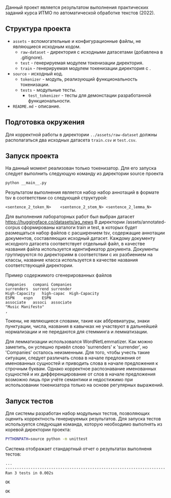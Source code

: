 Данный проект является результатом выполнения практических заданий курса ИТМО по автоматической обработке текстов (2022).

## Структура проекта

* `assets` - вспомогательные и конфигурационные файлы, не являющиеся исходным кодом.
    * `raw-dataset` - директория с исходными датасетами (добавлена в .gitignore).
    * `test` - генерируемая модулем токенизации директория.
    * `train` - генерируемая модулем токенизации директория c .
* `source` - исходный код.
    * `tokenizer` - модуль, реализующий функциональность токенизации.
    * `tests` - модульные тесты.
      * `test_tokenizer` - тесты для демонстации разработанной функциональности.
* `README.md` - описание.

## Подготовка окружения
Для корректной работы в директории `../assets/raw-dataset` должны располагаться два исходных датасета `train.csv` и `test.csv`.

## Запуск проекта

На данный момент реализован только токенизатор. Для его запуска следует выполнить следующую команду из директории source проекта
```
python __main__.py
```
Результатом выполнения является набор набор аннотаций в формате tsv в соответствии со следующей структурой:
```
<sentence_2_token_N>    <sentence_2_stem_N> <sentence_2_lemma_N>
```
Для выполнения лабораторных работ был выбран датасет https://huggingface.co/datasets/ag_news
В директории /assets/annotated-corpus сформированы каталоги train и test, в которых будет размещаться набор файлов с расширением tsv, содержащие аннотации документов, составляющих исходный датасет. 
Каждому документу исходного датасета соответствует отдельный файл, в качестве названия файла используется идентификатор документа. Документы группируются по директориям в соответствии с их разбиением на классы, название класса используется в качестве названия соответствующей директории.

Пример содержимого сгенерированных файлов
```
Companies	compani	Companies
surrenders	surrend	surrender
High-Capacity	high-capac	High-Capacity
ESPN	espn	ESPN
associate	associ	associate
"Music Manifesto"
,
```
Токены, не являющиеся словами, такие как аббревиатуры, знаки пунктуации, числа, названия в кавычках не участвуют в дальнейшей нормализации и не передаются для стемминга и лемматизации.


Для лемматизации использовался WordNetLemmatizer. Как можно заметить, он успешно привёл слово 'surrenders' к 'surrender', но 'Companies' осталось неизменным. 
Для того, чтобы учесть такие ситуации, следует различать слова в начале предложения от именованных сущностей и приводить слова в начале предложения к строчным буквам. Однако корректное распознавание именованных сущностей и их дифференцирование от слов в начале предложения возможно лишь при учёте семантики и недостижимо при использовании токенизатора только на основе регулярных выражений.

## Запуск тестов

Для системы разработан набор модульных тестов, позволяющих оценить корректность генерируемых результатов. Для запуска тестов используется следующая команда, которую необходимо выполнять из коревой директории проекта:

```sh
PYTHONPATH=source python -m unittest
```

Система отображает стандартный отчет о результатах выполненя тестов:

```sh
...
----------------------------------------------------------------------
Ran 3 tests in 0.002s

OK

OK
```
